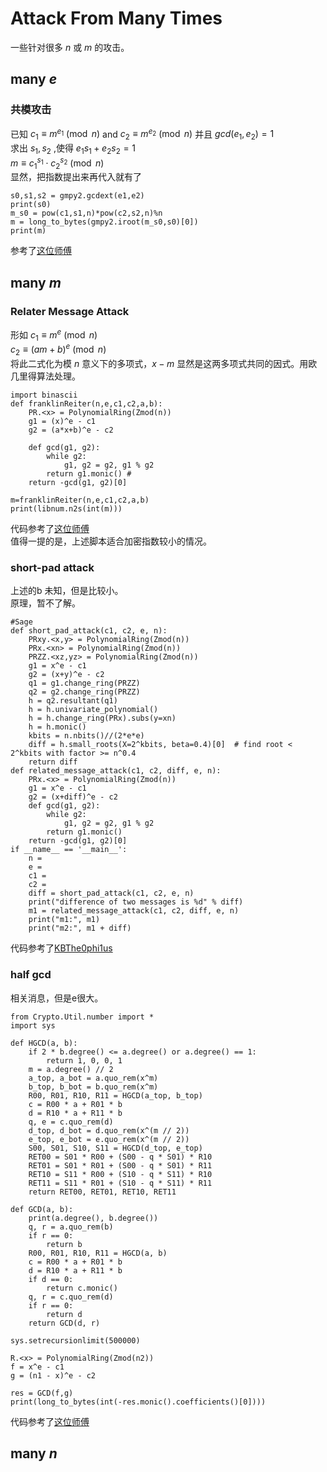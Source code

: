# Attack From Many Times      
一些针对很多 $n$ 或 $m$ 的攻击。    


## many $e$     
### 共模攻击    
已知 $c_1\equiv m^{e_1}\pmod{n}$ and $c_2\equiv m^{e_2}\pmod{n}$  并且 $gcd(e_1,e_2)=1$    
求出 $s_1,s_2$ ,使得 $e_1s_1+e_2s_2=1$    
$m\equiv {c_1}^{s_1}\cdot {c_2}^{s_2} \pmod{n}$     
显然，把指数提出来再代入就有了    
```
s0,s1,s2 = gmpy2.gcdext(e1,e2)
print(s0)
m_s0 = pow(c1,s1,n)*pow(c2,s2,n)%n
m = long_to_bytes(gmpy2.iroot(m_s0,s0)[0])
print(m)
```
参考了[这位师傅](https://blog.csdn.net/XiongSiqi_blog/article/details/130836354)      


## many $m$    
### Relater Message Attack    
形如 $c_1\equiv m^e\pmod n$   
$c_2\equiv (am+b)^e\pmod n$    
将此二式化为模 $n$ 意义下的多项式，$x-m$ 显然是这两多项式共同的因式。用欧几里得算法处理。   
```
import binascii
def franklinReiter(n,e,c1,c2,a,b):
    PR.<x> = PolynomialRing(Zmod(n))
    g1 = (x)^e - c1
    g2 = (a*x+b)^e - c2

    def gcd(g1, g2):
        while g2:
            g1, g2 = g2, g1 % g2
        return g1.monic() # 
    return -gcd(g1, g2)[0]

m=franklinReiter(n,e,c1,c2,a,b)
print(libnum.n2s(int(m)))
```
代码参考了[这位师傅](https://blog.csdn.net/XiongSiqi_blog/article/details/130978226)   
值得一提的是，上述脚本适合加密指数较小的情况。     

### short-pad attack   
上述的b 未知，但是比较小。   
原理，暂不了解。
```
#Sage
def short_pad_attack(c1, c2, e, n):
    PRxy.<x,y> = PolynomialRing(Zmod(n))
    PRx.<xn> = PolynomialRing(Zmod(n))
    PRZZ.<xz,yz> = PolynomialRing(Zmod(n))
    g1 = x^e - c1
    g2 = (x+y)^e - c2
    q1 = g1.change_ring(PRZZ)
    q2 = g2.change_ring(PRZZ)
    h = q2.resultant(q1)
    h = h.univariate_polynomial()
    h = h.change_ring(PRx).subs(y=xn)
    h = h.monic()
    kbits = n.nbits()//(2*e*e)
    diff = h.small_roots(X=2^kbits, beta=0.4)[0]  # find root < 2^kbits with factor >= n^0.4
    return diff
def related_message_attack(c1, c2, diff, e, n):
    PRx.<x> = PolynomialRing(Zmod(n))
    g1 = x^e - c1
    g2 = (x+diff)^e - c2
    def gcd(g1, g2):
        while g2:
            g1, g2 = g2, g1 % g2
        return g1.monic()
    return -gcd(g1, g2)[0]
if __name__ == '__main__':
    n = 
    e = 
    c1 =
    c2 = 
    diff = short_pad_attack(c1, c2, e, n)
    print("difference of two messages is %d" % diff)
    m1 = related_message_attack(c1, c2, diff, e, n)
    print("m1:", m1)
    print("m2:", m1 + diff)

```
代码参考了[KBThe0phi1us](https://kbthe0phi1us.github.io/2023/02/16/coppersmith%E7%9B%B8%E5%85%B3%E6%94%BB%E5%87%BB/index.html)       

### half gcd   
相关消息，但是e很大。   
```
from Crypto.Util.number import *
import sys

def HGCD(a, b):
    if 2 * b.degree() <= a.degree() or a.degree() == 1:
        return 1, 0, 0, 1
    m = a.degree() // 2
    a_top, a_bot = a.quo_rem(x^m)
    b_top, b_bot = b.quo_rem(x^m)
    R00, R01, R10, R11 = HGCD(a_top, b_top)
    c = R00 * a + R01 * b
    d = R10 * a + R11 * b
    q, e = c.quo_rem(d)
    d_top, d_bot = d.quo_rem(x^(m // 2))
    e_top, e_bot = e.quo_rem(x^(m // 2))
    S00, S01, S10, S11 = HGCD(d_top, e_top)
    RET00 = S01 * R00 + (S00 - q * S01) * R10
    RET01 = S01 * R01 + (S00 - q * S01) * R11
    RET10 = S11 * R00 + (S10 - q * S11) * R10
    RET11 = S11 * R01 + (S10 - q * S11) * R11
    return RET00, RET01, RET10, RET11
    
def GCD(a, b):
    print(a.degree(), b.degree())
    q, r = a.quo_rem(b)
    if r == 0:
        return b
    R00, R01, R10, R11 = HGCD(a, b)
    c = R00 * a + R01 * b
    d = R10 * a + R11 * b
    if d == 0:
        return c.monic()
    q, r = c.quo_rem(d)
    if r == 0:
        return d
    return GCD(d, r)

sys.setrecursionlimit(500000)

R.<x> = PolynomialRing(Zmod(n2))
f = x^e - c1
g = (n1 - x)^e - c2

res = GCD(f,g)
print(long_to_bytes(int(-res.monic().coefficients()[0])))

```
代码参考了[这位师傅](https://blog.csdn.net/XiongSiqi_blog/article/details/130978226)     


## many $n$   
